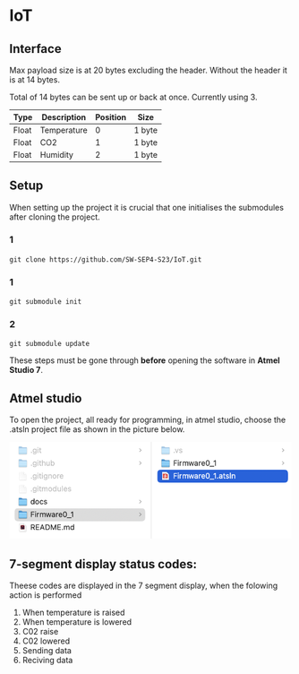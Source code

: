 # IoT

## Interface

Max payload size is at 20 bytes excluding the header.
Without the header it is at 14 bytes.

Total of 14 bytes can be sent up or back at once.
Currently using 3.

| Type  | Description | Position | Size   |
| ----- | ----------- | -------- | ------ |
| Float | Temperature | 0        | 1 byte |
| Float | CO2         | 1        | 1 byte |
| Float | Humidity    | 2        | 1 byte |

## Setup

When setting up the project it is crucial that one initialises the submodules after cloning the project.

### 1

```git
git clone https://github.com/SW-SEP4-S23/IoT.git
```

### 1

```git
git submodule init
```

### 2

```git
git submodule update
```

These steps must be gone through **before** opening the software in **Atmel Studio 7**.

## Atmel studio

To open the project, all ready for programming, in atmel studio, choose the .atsln project file as shown in the picture below.

![example](docs/pic/exampleImg.jpg)

## 7-segment display status codes:

Theese codes are displayed in the 7 segment display, when the folowing action is performed

1. When temperature is raised
2. When temperature is lowered
3. C02 raise
4. C02 lowered
5. Sending data
6. Reciving data
